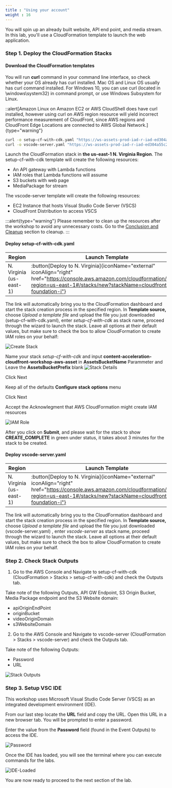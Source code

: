 ```yaml
---
title : "Using your account"
weight : 16
---
```


You will spin up an already built website, API end point, and media stream. In this lab, you'll use a CloudFormation template to launch the web application.

### Step 1. Deploy the CloudFormation Stacks

#### Download the CloudFormation templates
You will run **curl** command in your command line interface, so check whether your OS already has curl installed. Mac OS and Linux OS usually has curl command installed. For Windows 10, you can use curl (located in \windows\system32) in command prompt, or use Windows Subsystem for Linux.  

::alert[Amazon Linux on Amazon EC2 or AWS CloudShell does have curl installed, however using curl on AWS region resource will yield incorrect performance measurement of CloudFront, since AWS regions and CloudFront Edge Locations are connected to AWS Global Network.]{type="warning"}



```bash
curl -o setup-cf-with-cdk.yaml "https://ws-assets-prod-iad-r-iad-ed304a55c2ca1aee.s3.us-east-1.amazonaws.com/f3269cf5-aacf-4149-abd0-917622b2fc9e/setup-cf-with-cdk.yaml"
curl -o vscode-server.yaml "https://ws-assets-prod-iad-r-iad-ed304a55c2ca1aee.s3.us-east-1.amazonaws.com/f3269cf5-aacf-4149-abd0-917622b2fc9e/vscode-server.yaml"
```

Launch the CloudFormation stack in **the us-east-1 N. Virginia Region**. The setup-cf-with-cdk template will create the following resources:
- An API gateway with Lambda functions
- IAM roles that Lambda functions will assume
- S3 buckets with web page
- MediaPackage for stream

The vscode-server template will create the following resources:
- EC2 Instance that hosts Visual Studio Code Server (VSCS)
- CloudFront Distribution to access VSCS

:::alert{type="warning"}
Please remember to clean up the resources after the workshop to avoid any unnecessary costs. Go to the [Conclusion and Cleanup](/Setting-up-CloudFront/conclusion) section to cleanup.
:::

#### Deploy setup-cf-with-cdk.yaml

| Region | Launch Template |
|------- | -------- |
| N. Virginia (us-east-1) | :button[Deploy to N. Virginia]{iconName="external" iconAlign="right" href="https://console.aws.amazon.com/cloudformation/home?region=us-east-1#/stacks/new?stackName=cloudfront-foundation-i"} |

The link will automatically bring you to the CloudFormation dashboard and start the stack creation process in the specified region. In **Template source,** choose *Upload a template file* and upload the file you just downloaded (setup-cf-with-cdk.yaml), enter *setup-cf-with-cdk* as stack name, proceed through the wizard to launch the stack. Leave all options at their default values, but make sure to check the box to allow CloudFormation to create IAM roles on your behalf:

![Create Stack](/static/Setup-CloudFront-using-CDK/Preparation/Using-your-account/create-stack.png)

Name your stack *setup-cf-with-cdk* and input **content-acceleration-cloudfront-workshop-aws-asset** in  **AssetsBucketName** Parammeter and Leave the **AssetsBucketPrefix** blank 
![Stack Details](/static/Setup-CloudFront-using-CDK/Preparation/Using-your-account/stack-details.png)

Click Next

Keep all of the defaults **Configure stack options** menu

Click Next

Accept the Acknowlegment that AWS CloudFormation might create IAM resources

![IAM Role](/static/Setup-CloudFront-using-CDK/Preparation/Using-your-account/iam-role.png)

After you click on **Submit**, and please wait for the stack to show **CREATE_COMPLETE** in green under status, it takes about 3 minutes for the stack to be created.

#### Deploy vscode-server.yaml

| Region | Launch Template |
|------- | -------- |
| N. Virginia (us-east-1) | :button[Deploy to N. Virginia]{iconName="external" iconAlign="right" href="https://console.aws.amazon.com/cloudformation/home?region=us-east-1#/stacks/new?stackName=cloudfront-foundation-i"} |

The link will automatically bring you to the CloudFormation dashboard and start the stack creation process in the specified region. In **Template source,** choose *Upload a template file* and upload the file you just downloaded (vscode-server.yaml) , enter *vscode-server* as stack name, proceed through the wizard to launch the stack. Leave all options at their default values, but make sure to check the box to allow CloudFormation to create IAM roles on your behalf.


### Step 2. Check Stack Outputs

1. Go to the AWS Console and Navigate to setup-cf-with-cdk (CloudFormation > Stacks > setup-cf-with-cdk) and check the Outputs tab.

Take note of the following Outputs, API GW Endpoint, S3 Origin Bucket, Media Package endpoint and the S3 Website domain:

- apiOriginEndPoint
- originBucket
- videoOriginDomain
- s3WebsiteDomain

2. Go to the AWS Console and Navigate to vscode-server (CloudFormation > Stacks > vscode-server) and check the Outputs tab.

Take note of the following Outputs:

- Password
- URL

![Stack Outputs](/static/vsc-stack.png)


### Step 3. Setup VSC IDE

This workshop uses Microsoft Visual Studio Code Server (VSCS) as an integrated development environment (IDE). 

From our last step locate the **URL** field and copy the URL. Open this URL in a new browser tab. You will be prompted to enter a password.  

Enter the value from the **Password** field (found in the Event Outputs) to access the IDE.  

![Password](/static/vsc-password.png)

Once the IDE has loaded, you will see the terminal where you can execute commands for the labs.

![IDE-Loaded](/static/vsc.png)

You are now ready to proceed to the next section of the lab.

